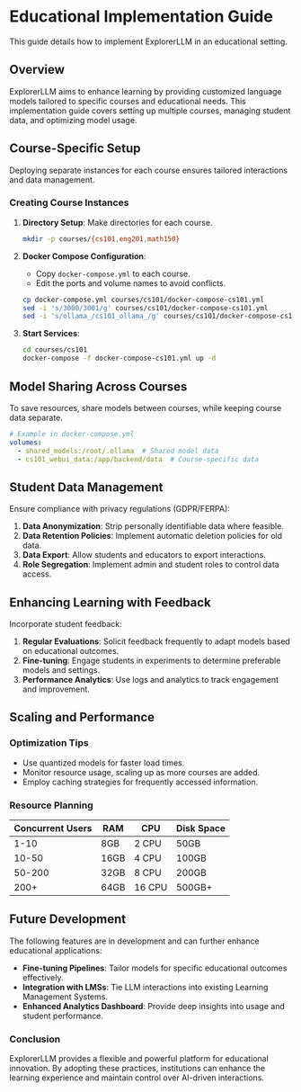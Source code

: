 # Educational Implementation Guide

This guide details how to implement ExplorerLLM in an educational setting.

## Overview
ExplorerLLM aims to enhance learning by providing customized language models tailored to specific courses and educational needs. This implementation guide covers setting up multiple courses, managing student data, and optimizing model usage.

## Course-Specific Setup

Deploying separate instances for each course ensures tailored interactions and data management.

### Creating Course Instances
1. **Directory Setup**: Make directories for each course.
   ```bash
   mkdir -p courses/{cs101,eng201,math150}
   ```

2. **Docker Compose Configuration**:
   - Copy `docker-compose.yml` to each course.
   - Edit the ports and volume names to avoid conflicts.
   ```bash
   cp docker-compose.yml courses/cs101/docker-compose-cs101.yml
   sed -i 's/3000/3001/g' courses/cs101/docker-compose-cs101.yml
   sed -i 's/ollama_/cs101_ollama_/g' courses/cs101/docker-compose-cs101.yml
   ```

3. **Start Services**:
   ```bash
   cd courses/cs101
   docker-compose -f docker-compose-cs101.yml up -d
   ```

## Model Sharing Across Courses

To save resources, share models between courses, while keeping course data separate.

```yaml
# Example in docker-compose.yml
volumes:
  - shared_models:/root/.ollama  # Shared model data
  - cs101_webui_data:/app/backend/data  # Course-specific data
```

## Student Data Management

Ensure compliance with privacy regulations (GDPR/FERPA):

1. **Data Anonymization**: Strip personally identifiable data where feasible.
2. **Data Retention Policies**: Implement automatic deletion policies for old data.
3. **Data Export**: Allow students and educators to export interactions.
4. **Role Segregation**: Implement admin and student roles to control data access.

## Enhancing Learning with Feedback

Incorporate student feedback:

1. **Regular Evaluations**: Solicit feedback frequently to adapt models based on educational outcomes.
2. **Fine-tuning**: Engage students in experiments to determine preferable models and settings.
3. **Performance Analytics**: Use logs and analytics to track engagement and improvement.

## Scaling and Performance

### Optimization Tips
- Use quantized models for faster load times.
- Monitor resource usage, scaling up as more courses are added.
- Employ caching strategies for frequently accessed information.

### Resource Planning
| Concurrent Users | RAM  | CPU   | Disk Space |
|------------------|------|-------|------------|
| 1-10             | 8GB  | 2 CPU | 50GB       |
| 10-50            | 16GB | 4 CPU | 100GB      |
| 50-200           | 32GB | 8 CPU | 200GB      |
| 200+             | 64GB | 16 CPU| 500GB+     |

## Future Development

The following features are in development and can further enhance educational applications:

- **Fine-tuning Pipelines**: Tailor models for specific educational outcomes effectively.
- **Integration with LMSs**: Tie LLM interactions into existing Learning Management Systems.
- **Enhanced Analytics Dashboard**: Provide deep insights into usage and student performance.

### Conclusion
ExplorerLLM provides a flexible and powerful platform for educational innovation. By adopting these practices, institutions can enhance the learning experience and maintain control over AI-driven interactions.
